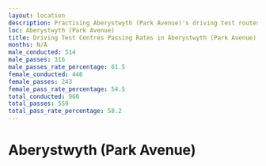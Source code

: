 ```yaml
---
layout: location
description: Practising Aberystwyth (Park Avenue)'s driving test routes will help you become more confident in your gear-changing abilities.
loc: Aberystwyth (Park Avenue)
title: Driving Test Centres Passing Rates in Aberystwyth (Park Avenue)
months: N/A
male_conducted: 514
male_passes: 316
male_passes_rate_percentage: 61.5
female_conducted: 446
female_passes: 243
female_pass_rate_percentage: 54.5
total_conducted: 960
total_passes: 559
total_pass_rate_percentage: 58.2
---
```


# Aberystwyth (Park Avenue)
